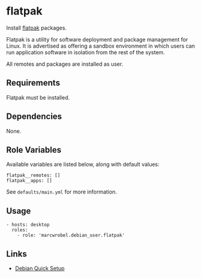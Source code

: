 # flatpak

Install [flatpak](https://www.flatpak.org/) packages.

Flatpak is a utility for software deployment and package management for Linux. It is advertised as offering a sandbox environment in which users can run application software in isolation from the rest of the system.

All remotes and packages are installed as user.

## Requirements

Flatpak must be installed.

## Dependencies

None.

## Role Variables

Available variables are listed below, along with default values:

    flatpak__remotes: []
    flatpak__apps: []

See `defaults/main.yml` for more information.

## Usage

    - hosts: desktop
      roles:
        - role: 'marcwrobel.debian_user.flatpak'

## Links

- [Debian Quick Setup](https://flatpak.org/setup/Debian)
